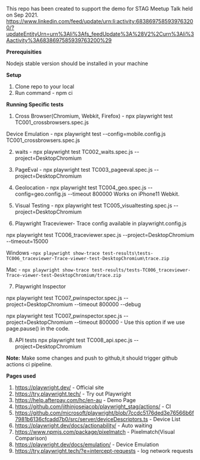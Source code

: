 This repo has been created to support the demo for STAG Meetup Talk held on Sep 2021.
https://www.linkedin.com/feed/update/urn:li:activity:6838697585939763200/?updateEntityUrn=urn%3Ali%3Afs_feedUpdate%3A%28V2%2Curn%3Ali%3Aactivity%3A6838697585939763200%29

**Prerequisities**

Nodejs stable version should be installed in your machine

**Setup**

1) Clone repo to your local
2) Run command - npm ci

**Running Specific tests**

1. Cross Browser(Chromium, Webkit, Firefox) - npx playwright test TC001_crossbrowsers.spec.js

Device Emulation - npx playwright test --config=mobile.config.js TC001_crossbrowsers.spec.js

2. waits - npx playwright test TC002_waits.spec.js --project=DesktopChromium

3. PageEval  - npx playwright test TC003_pageeval.spec.js --project=DesktopChromium

4. Geolocation - npx playwright test TC004_geo.spec.js --config=geo.config.js --timeout 800000
Works on iPhone11 Webkit.

5. Visual Testing - npx playwright test TC005_visualtesting.spec.js --project=DesktopChromium

6. Playwright Traceviewer- Trace config available in playwright.config.js

npx playwright test TC006_traceviewer.spec.js --project=DesktopChromium --timeout=15000

Windows -`npx playwright show-trace test-results\tests-TC006_traceviewer-Trace-viewer-test-DesktopChromium\trace.zip`

Mac - `npx playwright show-trace test-results/tests-TC006_traceviewer-Trace-viewer-test-DesktopChromium/trace.zip`

7. Playwright Inspector

npx playwright test TC007_pwinspector.spec.js --project=DesktopChromium --timeout 800000 --debug

npx playwright test TC007_pwinspector.spec.js --project=DesktopChromium --timeout 800000 - Use this option if we use page.pause() in the code.

8. API tests
npx playwright test TC008_api.spec.js --project=DesktopChromium

**Note:** Make some changes and push to github,it should trigger github actions ci pipeline.

**Pages used**

1) https://playwright.dev/ - Official site
2) https://try.playwright.tech/ - Try out Playwright
3) https://help.afterpay.com/hc/en-au - Demo Page
4) https://github.com/jithinjosejacob/playwright_stag/actions/ - CI
5) https://github.com/microsoft/playwright/blob/7ccdc5176ded3e76566b6f7981b6136cfcadd7b0/src/server/deviceDescriptors.ts - Device List
6) https://playwright.dev/docs/actionability/ - Auto waiting
7) https://www.npmjs.com/package/pixelmatch - Pixelmatch(Visual Comparison)
8) https://playwright.dev/docs/emulation/ - Device Emulation
9) https://try.playwright.tech/?e=intercept-requests - log network requests
